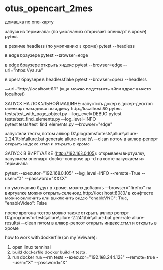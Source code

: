 # otus_opencart_2mes
домашка по опенкарту 

запуск из терминала:
(по умолчанию открывает опенкарт в хроме)
pytest

в режиме headless (по умолчанию в хроме)
pytest --headless  

в edge браузере
pytest --browser=edge

в edge браузере открыть яндекс
pytest --browser=edge --url="https://ya.ru/" 

в opera браузере в headlessflake
pytest --browser=opera --headless

--url="http://localhost:80"  (еще можно подставить айпи адрес вместо localhost)

ЗАПУСК НА ЛОКАЛЬНОЙ МАШИНЕ: запустить докер в докер-десктоп
опенкарт находится по адресу http://localhost:80
pytest tests/test_with_page_object.py  --log_level=DEBUG 
pytest tests/test_find_elements.py  --log_level=INFO  
pytest tests/test_find_elements.py  --browser="edge" 

запустили тесты, потом аллюр
D:\programsfortests\allure\allure-2.24.1\bin\allure.bat generate allure-results\ --clean
потом в аллюр-репорт открыть индекс.хтмл и открыть в хроме




ЗАПУСК В ВИРТУАЛКЕ (http://192.168.0.105): открываем виртуалку, запускаем опенкарт docker-compose up -d
на хосте запускаем из терминала 

pytest  --executor="192.168.0.105" --log_level=INFO  --remote=True --user="X" --password="XXXX"

по умолчанию будут в хроме. можно добавить  --browser="firefox"
на виртуалке можно открыть селеноид http://localhost:8080/ 
в конфтесте можно включить или выключить видео 
"enableVNC": True, "enableVideo": False

после прогона тестов можно также открыть аллюр репорт
D:\programsfortests\allure\allure-2.24.1\bin\allure.bat generate allure-results\ --clean
потом в аллюр-репорт открыть индекс.хтмл и открыть в хроме


how to work with dockerfile (on my VMware):
1. open linux terminal
2. build dockerfile
docker build -t tests .
3. run
docker run --rm tests --executor="192.168.244.128"  --remote=true --user="X" --password="X"